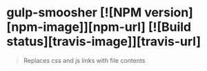 # gulp-smoosher [![NPM version][npm-image]][npm-url] [![Build status][travis-image]][travis-url]
> Replaces css and js links with file contents
